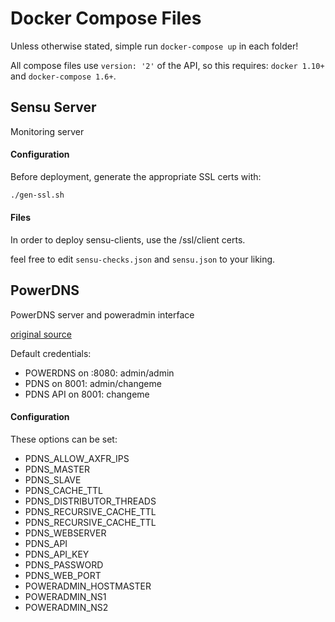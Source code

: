 # Docker Compose Files

Unless otherwise stated, simple run `docker-compose up` in each folder!

All compose files use `version: '2'` of the API, so this requires: `docker 1.10+` and `docker-compose 1.6+`.

## Sensu Server

Monitoring server

#### Configuration

Before deployment, generate the appropriate SSL certs with:
```sh
./gen-ssl.sh
```

#### Files

In order to deploy sensu-clients, use the /ssl/client certs.

feel free to edit `sensu-checks.json` and `sensu.json` to your liking.

## PowerDNS

PowerDNS server and poweradmin interface

[original source](https://github.com/obi12341/docker-pdns)

Default credentials:
  - POWERDNS on :8080: admin/admin
  - PDNS on 8001: admin/changeme
  - PDNS API on 8001: changeme

#### Configuration

These options can be set:

  - PDNS_ALLOW_AXFR_IPS
  - PDNS_MASTER
  - PDNS_SLAVE
  - PDNS_CACHE_TTL
  - PDNS_DISTRIBUTOR_THREADS
  - PDNS_RECURSIVE_CACHE_TTL
  - PDNS_RECURSIVE_CACHE_TTL
  - PDNS_WEBSERVER
  - PDNS_API
  - PDNS_API_KEY
  - PDNS_PASSWORD
  - PDNS_WEB_PORT
  - POWERADMIN_HOSTMASTER
  - POWERADMIN_NS1
  - POWERADMIN_NS2
